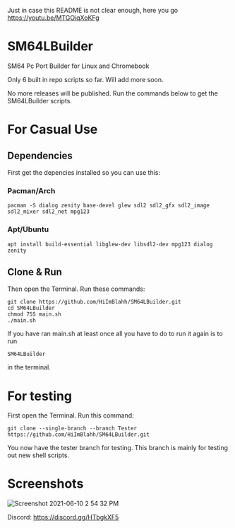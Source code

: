 Just in case this README is not clear enough, here you go https://youtu.be/MTGOiqXoKFg

# SM64LBuilder
SM64 Pc Port Builder for Linux and Chromebook

Only 6 built in repo scripts so far. Will add more soon.

No more releases will be published. Run the commands below to get the SM64LBuilder scripts.

# For Casual Use

## Dependencies

First get the depencies installed so you can use this:

### Pacman/Arch
```
pacman -S dialog zenity base-devel glew sdl2 sdl2_gfx sdl2_image sdl2_mixer sdl2_net mpg123
```
### Apt/Ubuntu
```
apt install build-essential libglew-dev libsdl2-dev mpg123 dialog zenity
```

## Clone & Run

Then open the Terminal. Run these commands:
```
git clone https://github.com/HiImBlahh/SM64LBuilder.git
cd SM64LBuilder
chmod 755 main.sh
./main.sh
```
If you have ran main.sh at least once all you have to do to run it again is to run
```
SM64LBuilder
```
in the terminal.

# For testing
First open the Terminal. Run this command:
```
git clone --single-branch --branch Tester https://github.com/HiImBlahh/SM64LBuilder.git
```
You now have the tester branch for testing. This branch is mainly for testing out new shell scripts.

# Screenshots


![Screenshot 2021-06-10 2 54 32 PM](https://user-images.githubusercontent.com/78574005/121602274-e9b72400-c9fb-11eb-80e7-bb1fc4964a55.png)

Discord: https://discord.gg/HTbgkXF5
